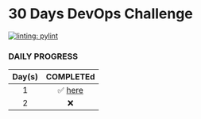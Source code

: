 # 30 Days DevOps Challenge 


[![linting: pylint](https://img.shields.io/badge/linting-pylint-yellowgreen)](https://github.com/pylint-dev/pylint)

### DAILY PROGRESS 

<!-- <details>
  <summary> CLICK TO EXPAND </summary> -->

| Day(s) | COMPLETEd | 
| :---: | :---:|
|1  |  ✅ [here](./Day01/README.md) |
|2 |  ❌ |

<!-- </details> -->